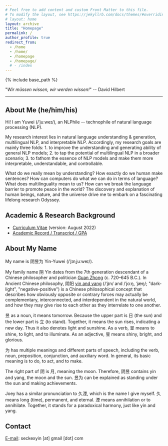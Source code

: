 ```yaml
---
# Feel free to add content and custom Front Matter to this file.
# To modify the layout, see https://jekyllrb.com/docs/themes/#overriding-theme-defaults
# layout: home
layout: archive
title: "Homepage"
permalink: /
author_profile: true
redirect_from:
  - /home
  - /home/
  - /homepage
  - /homepage/
  # - /index
---
```


{% include base_path %}

<script src="https://polyfill.io/v3/polyfill.min.js?features=es6"></script>
<script id="MathJax-script" async src="https://cdn.jsdelivr.net/npm/mathjax@3/es5/tex-mml-chtml.js"></script>
<script>
MathJax = {
  tex: {
    inlineMath: [['$', '$']],
    processEscapes: true
  }
};
</script>

"*Wir müssen wissen, wir werden wissen!*" -- David Hilbert

---

## About Me (he/him/his)

Hi! I am Yuwei (/ˈjuːweɪ/), an NLPhile -- technophile of natural language processing (NLP).

<!-- Currently, I am applying to the PhD program for Fall 2023 admission. -->
<!-- I will join the [HKU NLP](https://nlp.cs.hku.hk/) group as a research assistant from Fall 2022 to Fall 2023. -->

My research interest lies in natural language understanding & generation, multilingual NLP, and interpretable NLP. Accordingly, my research goals are mainly three folds: 1. to improve the understanding and generating ability of general NLP models; 2. to tap the potential of multilingual NLP in a broader scenario; 3. to fathom the essence of NLP models and make them more interpretable, understandable, and controllable.

<!-- With the help of advanced computing processors and powerful statistical algorithms, automatically dealing with human language is becoming more and more promising. Human language, however, is more than just counting, repetition, and probability. Hence, in-depth NLP research must thoroughly analyze the linguistic factors and refer to the language acquisition process of human beings. This intriguing research will help us better understand ourselves. -->

What do we really mean by understanding? How exactly do we human make sentences? How can computers do what we can do in terms of language? What does multilinguality mean to us? How can we break the language barrier to promote peace in the world? The discovery and explanation of human beings, nature, and the universe drive me to embark on a fascinating lifelong research Odyssey.


<!-- ## News -->


## Academic & Research Background

* [Curriculum Vitae](https://yuweiyin.github.io/files/cv/CV-YuweiYin-Joey.pdf) (version: August 2022)
* [Academic Record / Transcript / GPA](https://yuweiyin.github.io/gpa/)


## About My Name

My name is 阴昱为 Yin-Yuwei (/ˈjɪnˌjuːweɪ/).

My family name 阴 Yin dates from the 7th generation descendant of a Chinese philosopher and politician [Guan Zhong](https://en.wikipedia.org/wiki/Guan_Zhong) (c. 720–645 B.C.).
In Ancient Chinese philosophy, 阴阳 [yin and yang](https://en.wikipedia.org/wiki/Yin_and_yang) (/ˈjɪn/ and /ˈjɑːŋ, ˈjæŋ/; "dark-light", "negative-positive") is a Chinese philosophical concept that describes how obviously opposite or contrary forces may actually be complementary, interconnected, and interdependent in the natural world, and how they may give rise to each other as they interrelate to one another.

昱 as a noun, it means tomorrow. Because the upper part is 日 (the sun) and the lower part is 立 (to stand). Together, it means the sun rises, indicating a new day. Thus it also denotes light and sunshine.
As a verb, 昱 means to shine, to light, and to illuminate.
As an adjective, 昱 means shiny, bright, and glorious.

为 has multiple meanings and different parts of speech, including the verb, noun, preposition, conjunction, and auxiliary word. In general, its basic meaning is to do, to act, and to make.

The right part of 阴 is 月, meaning the moon. Therefore, 阴昱 contains yin and yang, the moon and the sun.
昱为 can be explained as standing under the sun and making achievements.

Joey has a similar pronunciation to 久湮, which is the name I give myself. 久 means long (time), permanent, and eternal. 湮 means annihilation or to annihilate. Together, it stands for a paradoxical harmony, just like yin and yang.

## Contact

[E-mail](mailto:seckexyin@gmail.com): seckexyin [at] gmail [dot] com
